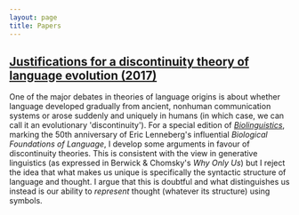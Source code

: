 ```yaml
---
layout: page
title: Papers
---
```

## [Justifications for a discontinuity theory of language evolution (2017)](/assets/papers/justifications_for_a_discontinuity_theory_of_language_evolution.pdf)

One of the major debates in theories of language origins is about whether language developed gradually from ancient, nonhuman communication systems or arose suddenly and uniquely in humans (in which case, we can call it an evolutionary 'discontinuity'). For a special edition of [*Biolinguistics*](https://bioling.psychopen.eu/index.php/bioling), marking the 50th anniversary of Eric Lenneberg's influential *Biological Foundations of Language*, I develop some arguments in favour of discontinuity theories. This is consistent with the view in generative linguistics (as expressed in Berwick & Chomsky's *Why Only Us*) but I reject the idea that what makes us unique is specifically the syntactic structure of language and thought. I argue that this is doubtful and what distinguishes us instead is our ability to *represent* thought (whatever its structure) using symbols.